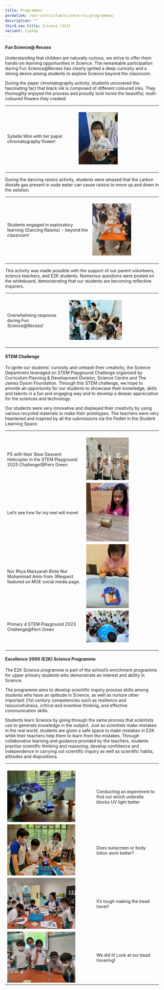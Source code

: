 ```yaml
---
title: Programmes
permalink: /our-curriculum/science-sci/programmes/
description: ""
third_nav_title: Science (SCI)
variant: tiptap
---
```

<h4><strong>Fun Science@ Recess</strong></h4>
<p>Understanding that children are naturally curious, we strive to offer
them hands-on learning opportunities in Science. The remarkable participation
during Fun Science@Recess has clearly ignited a deep curiosity and a strong
desire among students to explore Science beyond the classroom.</p>
<p>During the paper chromatography activity, students uncovered the fascinating
fact that black ink is composed of different coloured inks. They thoroughly
enjoyed the process and proudly took home the beautiful, multi-coloured
flowers they created.</p>
<table style="minWidth: 50px">
<colgroup>
<col>
<col>
</colgroup>
<tbody>
<tr>
<td rowspan="1" colspan="1">
<p></p>
</td>
<td rowspan="1" colspan="1">
<p></p>
</td>
</tr>
<tr>
<td rowspan="1" colspan="1">
<p>Sybelle Won with her paper chromatography flower!</p>
</td>
<td rowspan="1" colspan="1">
<div class="isomer-image-wrapper">
<img style="width: 50%;" height="auto" width="100%" alt="" src="/images/Science/sci1.png">
</div>
</td>
</tr>
<tr>
<td rowspan="1" colspan="1">
<p></p>
</td>
<td rowspan="1" colspan="1">
<p></p>
</td>
</tr>
</tbody>
</table>
<p>During the dancing raisins activity, students were amazed that the carbon
dioxide gas present in soda water can cause raisins to move up and down
in the solution.</p>
<table style="minWidth: 50px">
<colgroup>
<col>
<col>
</colgroup>
<tbody>
<tr>
<td rowspan="1" colspan="1">
<p></p>
</td>
<td rowspan="1" colspan="1">
<p></p>
</td>
</tr>
<tr>
<td rowspan="1" colspan="1">
<p>Students engaged in exploratory learning (Dancing Raisins) - beyond the
classroom!</p>
</td>
<td rowspan="1" colspan="1">
<div class="isomer-image-wrapper">
<img style="width: 60%;" height="auto" width="100%" alt="" src="/images/Science/sci2.png">
</div>
</td>
</tr>
<tr>
<td rowspan="1" colspan="1">
<p></p>
</td>
<td rowspan="1" colspan="1">
<p></p>
</td>
</tr>
</tbody>
</table>
<p>This activity was made possible with the support of our parent volunteers,
science teachers, and E2K students. Numerous questions were posted on the
whiteboard, demonstrating that our students are becoming reflective inquirers.</p>
<table style="minWidth: 50px">
<colgroup>
<col>
<col>
</colgroup>
<tbody>
<tr>
<th rowspan="1" colspan="1">
<p></p>
</th>
<th rowspan="1" colspan="1">
<p></p>
</th>
</tr>
<tr>
<td rowspan="1" colspan="1">
<p>Overwhelming response during Fun Science@Recess!</p>
</td>
<td rowspan="1" colspan="1">
<div class="isomer-image-wrapper">
<img style="width: 60%;" height="auto" width="100%" alt="" src="/images/Science/sci3.png">
</div>
</td>
</tr>
<tr>
<td rowspan="1" colspan="1">
<p></p>
</td>
<td rowspan="1" colspan="1">
<p></p>
</td>
</tr>
</tbody>
</table>
<h4><strong>STEM Challenge</strong></h4>
<p>To ignite our students’ curiosity and unleash their creativity, the Science
Department leveraged on STEM Playground Challenge organised by Curriculum
Planning &amp; Development Division, Science Centre and The James Dyson
Foundation. Through this STEM challenge, we hope to provide an opportunity
for our students to showcase their knowledge, skills and talents in a fun
and engaging way and to develop a deeper appreciation for the sciences
and technology.</p>
<p>Our students were very innovative and displayed their creativity by using
various recycled materials to make their prototypes. The teachers were
very heartened and inspired by all the submissions via the Padlet in the
Student Learning Space.</p>
<table style="minWidth: 50px">
<colgroup>
<col>
<col>
</colgroup>
<tbody>
<tr>
<th rowspan="1" colspan="1">
<p></p>
</th>
<th rowspan="1" colspan="1">
<p></p>
</th>
</tr>
<tr>
<td rowspan="1" colspan="1">
<p>P5 with their Slow Descent Helicopter in the STEM Playground 2025 Challenge!@Fern
Green</p>
</td>
<td rowspan="1" colspan="1">
<div class="isomer-image-wrapper">
<img style="width: 60%;" height="auto" width="100%" alt="" src="/images/Science/sci4.png">
</div>
</td>
</tr>
<tr>
<td rowspan="1" colspan="1">
<p>Let’s see how far my reel will move!</p>
</td>
<td rowspan="1" colspan="1">
<div class="isomer-image-wrapper">
<img style="width: 60%;" height="auto" width="100%" alt="" src="/images/Science/sci5.png">
</div>
</td>
</tr>
<tr>
<td rowspan="1" colspan="1">
<p>Nur Rhya Maisyarah Binte Nur Mohammad Amin from 3Respect featured on MOE
social media page.</p>
</td>
<td rowspan="1" colspan="1">
<div class="isomer-image-wrapper">
<img style="width: 60%;" height="auto" width="100%" alt="" src="/images/Science/sci6.png">
</div>
</td>
</tr>
<tr>
<td rowspan="1" colspan="1">
<p>Primary 4 STEM Playground 2023 Challenge@Fern Green</p>
</td>
<td rowspan="1" colspan="1">
<div class="isomer-image-wrapper">
<img style="width: 60%;" height="auto" width="100%" alt="" src="/images/Science/sci7.png">
</div>
</td>
</tr>
<tr>
<td rowspan="1" colspan="1">
<p></p>
</td>
<td rowspan="1" colspan="1">
<p></p>
</td>
</tr>
</tbody>
</table>
<h4><strong>Excellence 2000 (E2K) Science Programme&nbsp;</strong></h4>
<p>The E2K Science programme is part of the school’s enrichment programme
for upper primary students who demonstrate an interest and ability in Science.</p>
<p>The programme aims to develop scientific inquiry process skills among
students who have an aptitude in Science, as well as nurture other important
21st century competencies such as resilience and resourcefulness, critical
and inventive thinking, and effective communication skills.</p>
<p>Students learn Science by going through the same process that scientists
use to generate knowledge in the subject. Just as scientists make mistakes
in the real world, students are given a safe space to make mistakes in
E2K while their teachers help them to learn from the mistakes. Through
collaborative learning and guidance provided by the teachers, students
practise scientific thinking and reasoning, develop confidence and independence
in carrying out scientific inquiry as well as scientific habits, attitudes
and dispositions.</p>
<table style="minWidth: 50px">
<colgroup>
<col>
<col>
</colgroup>
<tbody>
<tr>
<th rowspan="1" colspan="1">
<p></p>
</th>
<th rowspan="1" colspan="1">
<p></p>
</th>
</tr>
<tr>
<td rowspan="1" colspan="1">
<div class="isomer-image-wrapper">
<img style="width: 80%;" height="auto" width="100%" alt="" src="/images/Science/sci__1_.png">
</div>
</td>
<td rowspan="1" colspan="1">
<p>Conducting an experiment to find out which umbrella blocks UV light better</p>
</td>
</tr>
<tr>
<td rowspan="1" colspan="1">
<div class="isomer-image-wrapper">
<img style="width: 80%;" height="auto" width="100%" alt="" src="/images/Science/sci__2_.png">
</div>
</td>
<td rowspan="1" colspan="1">
<p>Does sunscreen or body lotion work better?</p>
</td>
</tr>
<tr>
<td rowspan="1" colspan="1">
<div class="isomer-image-wrapper">
<img style="width: 80%;" height="auto" width="100%" alt="" src="/images/Science/sci__3_.png">
</div>
</td>
<td rowspan="1" colspan="1">
<p>It’s tough making the bead hover!</p>
</td>
</tr>
<tr>
<td rowspan="1" colspan="1">
<div class="isomer-image-wrapper">
<img style="width: 80%;" height="auto" width="100%" alt="" src="/images/Science/sci__4_.png">
</div>
</td>
<td rowspan="1" colspan="1">
<p>We did it! Look at our bead hovering!</p>
</td>
</tr>
</tbody>
</table>
<p>
<br>
</p>